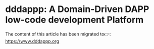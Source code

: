 # dddappp: A Domain-Driven DAPP low-code development Platform

The content of this article has been migrated to👉: https://www.dddappp.org

